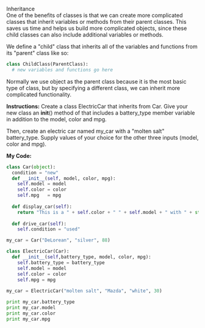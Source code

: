 Inheritance<br>
One of the benefits of classes is that we can create more complicated classes that inherit variables or methods from their parent classes. This saves us time and helps us build more complicated objects, since these child classes can also include additional variables or methods.

We define a "child" class that inherits all of the variables and functions from its "parent" class like so:
```python
class ChildClass(ParentClass):
  # new variables and functions go here
```
Normally we use object as the parent class because it is the most basic type of class, but by specifying a different class, we can inherit more complicated functionality.

**Instructions:**
Create a class ElectricCar that inherits from Car. Give your new class an __init__() method of that includes a battery_type member variable in addition to the model, color and mpg.

Then, create an electric car named my_car with a "molten salt" battery_type. Supply values of your choice for the other three inputs (model, color and mpg).

**My Code:**
```python
class Car(object):
  condition = "new"
  def __init__(self, model, color, mpg):
    self.model = model
    self.color = color
    self.mpg   = mpg
  
  def display_car(self):
    return "This is a " + self.color + " " + self.model + " with " + str(self.mpg) + " MPG."
  
  def drive_car(self):
    self.condition = "used"

my_car = Car("DeLorean", "silver", 88)

class ElectricCar(Car):
  def __init__(self,battery_type, model, color, mpg):
    self.battery_type = battery_type
    self.model = model
    self.color = color
    self.mpg = mpg
    
my_car = ElectricCar("molten salt", "Mazda", "white", 30)

print my_car.battery_type
print my_car.model
print my_car.color
print my_car.mpg
```
